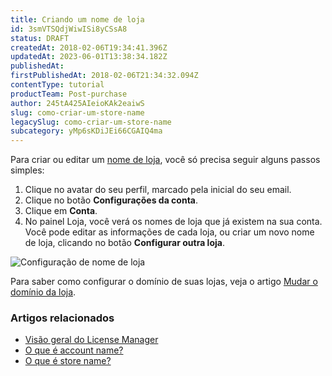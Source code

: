 ```yaml
---
title: Criando um nome de loja
id: 3smVTSQdjWiwISi8yCSsA8
status: DRAFT
createdAt: 2018-02-06T19:34:41.396Z
updatedAt: 2023-06-01T13:38:34.182Z
publishedAt: 
firstPublishedAt: 2018-02-06T21:34:32.094Z
contentType: tutorial
productTeam: Post-purchase
author: 245tA425AIeioKAk2eaiwS
slug: como-criar-um-store-name
legacySlug: como-criar-um-store-name
subcategory: yMp6sKDiJEi66CGAIQ4ma
---
```


Para criar ou editar um [nome de loja](https://help.vtex.com/pt/tutorial/o-que-e-store-name), você só precisa seguir alguns passos simples:

1. Clique no avatar do seu perfil, marcado pela inicial do seu email.
2. Clique no botão **Configurações da conta**.
3. Clique em **Conta**.
4. No painel Loja, você verá os nomes de loja que já existem na sua conta. Você pode editar as informações de cada loja, ou criar um novo nome de loja, clicando no botão **Configurar outra loja**.

![Configuração de nome de loja](//images.ctfassets.net/alneenqid6w5/6SMoOHKSbO68nfy6x5mx02/b2bed2ce47001c83e3ea75e6896e7a28/PT.PNG)

Para saber como configurar o domínio de suas lojas, veja o artigo [Mudar o domínio da loja](https://help.vtex.com/pt/tutorial/o-que-preciso-fazer-para-mudar-o-dominio-da-minha-loja--frequentlyAskedQuestions_626).

### Artigos relacionados

- [Visão geral do License Manager](/pt/tutorial/visao-geral-do-modulo-license-manager)
- [O que é account name?](/pt/tutorial/o-que-e-account-name)
- [O que é store name?](/pt/tutorial/o-que-e-store-name)
